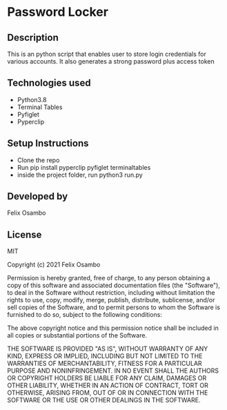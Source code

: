 # Password Locker

## Description

This is an python script that enables user to store login credentials for various accounts. It also generates a strong password plus access token

## Technologies used

* Python3.8
* Terminal Tables
* Pyfiglet
* Pyperclip

## Setup Instructions

* Clone the repo
* Run pip install pyperclip pyfiglet terminaltables
* inside the project folder, run python3 run.py

## Developed by

Felix Osambo

## License

MIT

Copyright (c) 2021 Felix Osambo

Permission is hereby granted, free of charge, to any person obtaining
a copy of this software and associated documentation files (the
"Software"), to deal in the Software without restriction, including
without limitation the rights to use, copy, modify, merge, publish,
distribute, sublicense, and/or sell copies of the Software, and to
permit persons to whom the Software is furnished to do so, subject to
the following conditions:

The above copyright notice and this permission notice shall be
included in all copies or substantial portions of the Software.

THE SOFTWARE IS PROVIDED "AS IS", WITHOUT WARRANTY OF ANY KIND,
EXPRESS OR IMPLIED, INCLUDING BUT NOT LIMITED TO THE WARRANTIES OF
MERCHANTABILITY, FITNESS FOR A PARTICULAR PURPOSE AND
NONINFRINGEMENT. IN NO EVENT SHALL THE AUTHORS OR COPYRIGHT HOLDERS BE
LIABLE FOR ANY CLAIM, DAMAGES OR OTHER LIABILITY, WHETHER IN AN ACTION
OF CONTRACT, TORT OR OTHERWISE, ARISING FROM, OUT OF OR IN CONNECTION
WITH THE SOFTWARE OR THE USE OR OTHER DEALINGS IN THE SOFTWARE.
